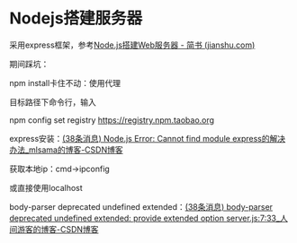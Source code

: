 # Nodejs搭建服务器

采用express框架，参考[Node.js搭建Web服务器 - 简书 (jianshu.com)](https://www.jianshu.com/p/a05835de5853)

期间踩坑：

npm install卡住不动：使用代理

目标路径下命令行，输入

npm config set registry https://registry.npm.taobao.org

express安装：[(38条消息) Node.js Error: Cannot find module express的解决办法_mlsama的博客-CSDN博客](https://blog.csdn.net/mlsama/article/details/80211033)

获取本地ip：cmd->ipconfig

或直接使用localhost

body-parser deprecated undefined extended：[(38条消息) body-parser deprecated undefined extended: provide extended option server.js:7:33_人间游客的博客-CSDN博客](https://blog.csdn.net/weixin_43654123/article/details/122340088)